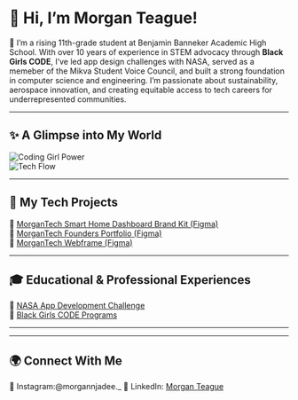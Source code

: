 

# 👋 Hi, I’m Morgan Teague!

🌟 I’m a rising 11th-grade student at Benjamin Banneker Academic High School. With over 10 years of experience in STEM advocacy through **Black Girls CODE**, I’ve led app design challenges with NASA, served as a memeber of the Mikva Student Voice Council, and built a strong foundation in computer science and engineering. I’m passionate about sustainability, aerospace innovation, and creating equitable access to tech careers for underrepresented communities.

---

## ✨ A Glimpse into My World
  
![Coding Girl Power](https://media.giphy.com/media/l0HlOvJ7yaacpuSas/giphy.gif)  
![Tech Flow](https://media.giphy.com/media/Y4z9olnoVl5QI/giphy.gif)

---

## 🧠 My Tech Projects  
📱 [MorganTech Smart Home Dashboard Brand Kit (Figma)](https://www.figma.com/design/4lR1M3009HEMnZ8mpUd2r0/Untitled?node-id=0-1&t=y5NLJM9SozGWE835-1)  
📱 [MorganTech Founders Portfolio (Figma)](https://www.figma.com/design/4lR1M3009HEMnZ8mpUd2r0/Untitled?node-id=5-22&t=y5NLJM9SozGWE835-1)  
📱 [MorganTech Webframe (Figma)](https://www.figma.com/design/4lR1M3009HEMnZ8mpUd2r0/Untitled?node-id=5-22&t=y5NLJM9SozGWE835-1)  


---

## 🎓 Educational & Professional Experiences  
🔗 [NASA App Development Challenge](https://www.nasa.gov/learning-resources/app-development-challenge/)  
🔗 [Black Girls CODE Programs](https://www.blackgirlscode.com/)

---

---

## 🌍 Connect With Me  
📱 Instagram:@morgannjadee._ 
🔗 LinkedIn: [Morgan Teague](https://www.linkedin.com/in/morgan-teague-466852232/)  
